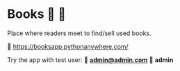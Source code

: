 # Books 📘 📙
Place where readers meet to find/sell used books.

🔗 https://booksapp.pythonanywhere.com/

Try the app with test user:
📧 **admin@admin.com**
🔑 **admin**
